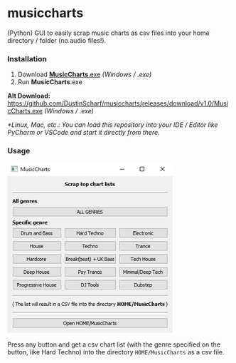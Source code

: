 # musiccharts
(Python) GUI to easily scrap music charts as csv files into your home directory / folder (no audio files!).

### Installation
1. Download [**MusicCharts**.exe](https://github.com/DustinScharf/musiccharts/releases/download/v1.0/MusicCharts.exe "Click here to download MusicCharts") _(Windows / .exe)_  
2. Run **MusicCharts**.exe  

**Alt Download:** https://github.com/DustinScharf/musiccharts/releases/download/v1.0/MusicCharts.exe _(Windows / .exe)_  

_*Linux, Mac, etc.: You can load this repository into your IDE / Editor like PyCharm or VSCode and start it directly from there._

### Usage

![This image shows the GUI of musiccharts, it contains buttons to scrap the top 100 lists of different genres](window.png "The GUI of musiccharts")

Press any button and get a csv chart list (with the genre specified on the button, like Hard Techno) 
into the directory `HOME/MusicCharts` as a csv file.
